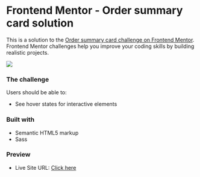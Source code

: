 # Frontend Mentor - Order summary card solution

This is a solution to the [Order summary card challenge on Frontend Mentor](https://www.frontendmentor.io/challenges/order-summary-component-QlPmajDUj). Frontend Mentor challenges help you improve your coding skills by building realistic projects.

![](./screenshot.jpg)

### The challenge

Users should be able to:

- See hover states for interactive elements

### Built with

- Semantic HTML5 markup
- Sass

### Preview

- Live Site URL: [Click here](https://your-live-site-url.com)
